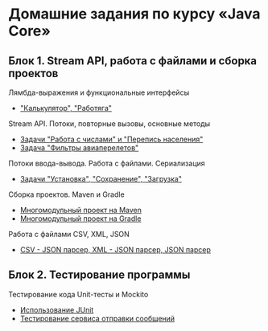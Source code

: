 #  Домашние задания по курсу «Java Core»

## Блок 1. Stream API, работа с файлами и сборка проектов

 Лямбда-выражения и функциональные интерфейсы
* ["Калькулятор", "Работяга"](https://github.com/AnnaGubkina/Lambda_Calculator_Worker)


 Stream API. Потоки, повторные вызовы, основные методы
* [Задачи "Работа с числами" и "Перепись населения" ](https://github.com/AnnaGubkina/Stream-Api-Homeworks/tree/master)
* [Задача "Фильтры авиаперелетов" ](https://github.com/AnnaGubkina/Flight_filters)


 Потоки ввода-вывода. Работа с файлами. Сериализация
* [Задачи "Установка", "Сохранение", "Загрузка"](https://github.com/AnnaGubkina/IO-streams_serialization_files_HomeWork)


 Сборка проектов. Maven и Gradle
* [Многомодульный проект на Maven](https://github.com/AnnaGubkina/Multi-module-project-on-Maven-Home-Work-4.1)
* [Многомодульный проект на Gradle](https://github.com/AnnaGubkina/Multi-module-project-on-Gradle-HomeWork-4.2)

 Работа с файлами CSV, XML, JSON
* [CSV - JSON парсер, XML - JSON парсер, JSON парсер](https://github.com/AnnaGubkina/CSV_XML_JSON-HomeWork_5.1_Netology)

## Блок 2. Тестирование программы

  Тестирование кода  Unit-тесты и Mockito
* [Использование JUnit](https://github.com/AnnaGubkina/JUnit-examples_HomeWork_6.1_Netology)
* [Тестирование сервиса отправки сообщений](https://github.com/AnnaGubkina/geo-service)



<!--

## Блок 3. Работа с сетью

3.1 Основы работы с сетью. Модель OSI
- [Клиент-серверное приложение](https://github.com/cat0cat/JavaCore_3.1.1_Network.git)
- [Клиент-сервер с рюшечками](https://github.com/cat0cat/JavaCore_3.1.2_Network.git)

3.2 Протокол HTTP. Вызовы удаленных серверов
- [Запрос на получение списка фактов о кошках](https://github.com/cat0cat/JavaCore_3.2.1_http.git)
- [Чтение данных API NASA](https://github.com/cat0cat/JavaCore_3.2.2_http.git)

## Блок 4. Структура JVM
4.1 JVM. Организация памяти, сборщики мусора, VisualVM
- [Понимание JVM, Исследование JVM через VisualVM](https://github.com/cat0cat/JavaCore_4.1_JVM.git)

# 4. Домашние задания по курсу «Шаблоны проектирования»

1.1 Порождающие шаблоны. Builder, Singleton, Factory Method, Abstract Factory, Prototype
- [Builder. Задача "Люди"](https://github.com/cat0cat/JavaPattern_1.1.1_Creational.git)
- [Singleton. Задача "Логгер"](https://github.com/cat0cat/JavaPattern_1.1.2_Creational.git)

1.2 Структурные шаблоны. Adapter, Proxy, Decorator, Facade, Flyweight
- [Adapter. Задача "Калькулятор"](https://github.com/cat0cat/JavaPattern_1.2.1_Structural.git)
- [Facade. Задача "Двоичный фасад"](https://github.com/cat0cat/JavaPattern_1.2.2_Structural.git)

1.3 Поведенческие шаблоны. Command, CoR, Observer, Iterator
- [Iterator. Задача "Бесконечная итерация"](https://github.com/cat0cat/JavaPattern_1.3_Behave.git)

1.4 Magics, DRY, SOLID
- [Задача "Магазин"](https://github.com/cat0cat/JavaPattern_1.4_SOLID.git)

# 5. Домашние задания по курсу «Многопоточное и функциональное программирование»

## Блок 1. Многопоточное программирование

1.1 Многопоточное (параллельное) программирование. Создание и запуск потоков
- [Межпоточный диалог](https://github.com/cat0cat/Multithreading_1.1.1.git)
- [Межпоточный диалог со счетчиком](https://github.com/cat0cat/Multithreading_1.1.2.git)
- [Калькулятор массива](https://github.com/cat0cat/Multithreading_1.1.3.git)

1.2 Работа с синхронизацией. Synchronization, wait, notify, sleep, lock
- [Wait, notify, sleep. Задача "Автосалон"](https://github.com/cat0cat/Multithreading_1.2.1.git)
- [Lock. Задача "Продвинутый автосалон"](https://github.com/cat0cat/Multithreading_1.2.2.git)

1.3 Volatile, threadlocal atomics
- [Volatile. Задача "Самая бесполезная коробка"](https://github.com/cat0cat/Multithreading_1.3.1.git)
- [Atomics. Задача "Отчет для налоговой"](https://github.com/cat0cat/Multithreading_1.3.2.git)

1.4 Коллекции для параллельной (конкурирующей) работы
- [Задача: "Колл-центр"](https://github.com/cat0cat/Multithreading_1.4.1.git)
- [Задача "Разница в производительности"](https://github.com/cat0cat/Multithreading_1.4.2.git)

1.5 Клиент-серверное взаимодействие. Blocking и Non-Blocking IO
- [Blocking IO. Задача: "Тяжелые вычисления"](https://github.com/cat0cat/Multithreading_1.5.1.git)
- [Non-Blocking IO. Задача "Долой пробелы"](https://github.com/cat0cat/Multithreading_1.5.2.git)

## Блок 2. Блок 2. Функциональное программирование, TDD и DDD

2.1 Функциональное программирование
- [Задача: "Генератор словаря"](https://github.com/cat0cat/Functional_2.1.1.git)
- [Задача: "Кадастровый помощник"](https://github.com/cat0cat/Functional_2.1.2.git)

2.2 Методология разработки. TDD, DDD
- [TDD. Разработка через тестирование](https://github.com/cat0cat/Functional_2.2.1.git)

# 6. Домашние задания по курсу «Web, Spring & Spring MVC»

## Блок 1. Web

1.1 HTTP и современный Web
- [Задача: "Генератор словаря"](https://github.com/cat0cat/Http_Web.git)
- [Handlers](https://github.com/cat0cat/Http_Web/tree/feature/handlers)

1.2 Формы и форматы передачи данных
- [Query](https://github.com/cat0cat/Http_Web/tree/feature/query)
- [x-www-form-urlencoded](https://github.com/cat0cat/Http_Web/tree/feature/form)


## Блок 2. Java EE, Java Servlets

2.1 Servlets Containers
- [CRUD](https://github.com/cat0cat/Servlet-Containers.git)
- [WebApp Runner](https://github.com/cat0cat/Servlet-Containers/tree/feature/webapp-runner)

2.2 Dependency Lookup, Dependency Injection, IoC, Spring, Application Context
- [Annotation Config](https://github.com/cat0cat/Servlet-Containers/tree/feature/di-annotation)
- [Java Config](https://github.com/cat0cat/Servlet-Containers/tree/feature/di-java)

2.3 Spring Web MVC
- [Задача: "Migration"](https://github.com/cat0cat/SpringWeb_MVC.git)
- [Задача: "Данные не удаляются"](https://github.com/cat0cat/SpringWeb_MVC/tree/feature/removed)

# 7. Домашние задания по курсу «Spring Boot, deployment и инфраструктура»

## Блок 1. Spring Boot

1.1 Spring Boot: назначение, внутреннее устройство
- [Conditional приложение](https://github.com/cat0cat/SpringWeb_MVC.git)

1.2 REST
- [Сервис авторизации](https://github.com/cat0cat/SpringBoot_REST.git)
- [Продвинутый сервис авторизации](https://github.com/cat0cat/SpringBoot_REST/tree/advanced)

## Блок 2. Linux

2.1 Виртуализация и основы работы (домашнее задание не предусмотрено)

2.2 Разворачивание Spring Boot приложений (nginx, systemd, firewall, journalctl)
- [Задача Прокси на nginx](https://github.com/cat0cat/SpringBoot_REST/tree/nginx)

## Блок 3. Docker

3.1 Основы работы: Docker, Docker Compose, упаковка приложений
- [Dockerfile](https://github.com/cat0cat/SpringBoot_REST/tree/docker)

3.2 Обзорная лекция: TestContainers, Kubernetes, облака
- [Интеграционное тестирование](https://github.com/cat0cat/SpringBoot_Conditional/tree/integration_testing)

# 8. Домашние задания по курсу «Хранение данных и организация безопасности»

## Блок 1. Реляционные СУБД и JDBC

1.1 SQL: основы работы, DDL, DML
- [Таблица пользователей](https://github.com/cat0cat/SQL_Basic.git)

1.2 SQL: вложенные подзапросы, JOIN'ы, агрегирующие запросы
- [Две таблицы](https://github.com/cat0cat/SQL_Agg)

1.3 JDBC API, JdbcTemplate, NamedParametersJdbcTemplate
- [DAO слой](https://github.com/cat0cat/SQL_JDBC.git)
- [Миграции](https://github.com/cat0cat/SQL_JDBC/tree/migration-liquibase)

## Блок 2. JPA

2.1 ORM, Hibernate
- [DAO слой c Hibernate](https://github.com/cat0cat/SQL_Hibernate.git)
- [Две таблицы с Hibernate](https://github.com/cat0cat/SQL_JDBC/tree/hibernate)
- [Миграции c Hibernate](https://github.com/cat0cat/SQL_Hibernate/tree/migration-hibernate)

2.2 Spring JPA Repositories, JPQL
- [DAO слой c JPA Repositories](https://github.com/cat0cat/SQL_Hibernate/tree/jpa-repository)
- [@Query](https://github.com/cat0cat/SQL_Hibernate/tree/jpa-repository-query)

## Блок 3. Spring Security

3.1 Безопасность в веб-приложениях, Spring Security
- [Безопасное приложение](https://github.com/cat0cat/SQL_Hibernate/tree/security)

3.2 Аутентификация и авторизация
- [Безопасные методы](https://github.com/cat0cat/SQL_Hibernate/tree/security-methods)
-->
